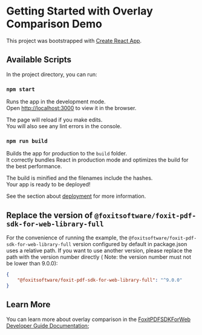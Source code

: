 # Getting Started with Overlay Comparison Demo

This project was bootstrapped with [Create React App](https://github.com/facebook/create-react-app).

## Available Scripts

In the project directory, you can run:

### `npm start`

Runs the app in the development mode.\
Open [http://localhost:3000](http://localhost:3000) to view it in the browser.

The page will reload if you make edits.\
You will also see any lint errors in the console.

### `npm run build`

Builds the app for production to the `build` folder.\
It correctly bundles React in production mode and optimizes the build for the best performance.

The build is minified and the filenames include the hashes.\
Your app is ready to be deployed!

See the section about [deployment](https://facebook.github.io/create-react-app/docs/deployment) for more information.

## Replace the version of `@foxitsoftware/foxit-pdf-sdk-for-web-library-full`

For the convenience of running the example, the `@foxitsoftware/foxit-pdf-sdk-for-web-library-full` version configured by default in package.json uses a relative path. If you want to use another version, please replace the path with the version number directly ( Note: the version number must not be lower than 9.0.0):

```json
{
    "@foxitsoftware/foxit-pdf-sdk-for-web-library-full": "^9.0.0"
}
```

## Learn More

You can learn more about overlay comparison in the [FoxitPDFSDKForWeb Developer Guide Documentation](https://webviewer-demo.foxit.com/docs/developer-guide/main/features/overlay-comparison.html);
